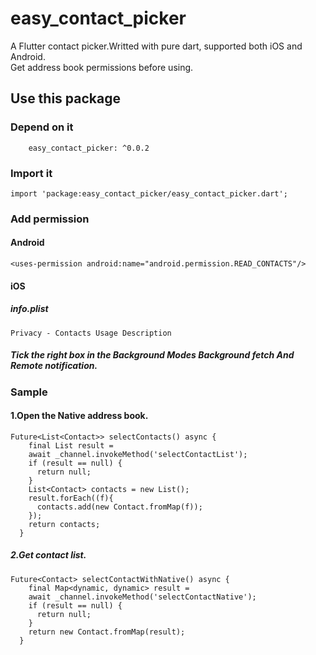 # easy_contact_picker

A Flutter contact picker.Writted with pure dart, supported both iOS and Android.<br>
Get address book permissions before using.

## Use this package
### Depend on it
```
    easy_contact_picker: ^0.0.2
```
### Import it
```
import 'package:easy_contact_picker/easy_contact_picker.dart';
```
### Add permission
#### Android
```
<uses-permission android:name="android.permission.READ_CONTACTS"/>
```
#### iOS<br>
##### info.plist
```
Privacy - Contacts Usage Description
```
##### Tick the right box in the Background Modes Background fetch And Remote notification.
### Sample<br>
#### 1.Open the Native address book.
```
Future<List<Contact>> selectContacts() async {
    final List result =
    await _channel.invokeMethod('selectContactList');
    if (result == null) {
      return null;
    }
    List<Contact> contacts = new List();
    result.forEach((f){
      contacts.add(new Contact.fromMap(f));
    });
    return contacts;
  }
```
##### 2.Get contact list.
```
Future<Contact> selectContactWithNative() async {
    final Map<dynamic, dynamic> result =
    await _channel.invokeMethod('selectContactNative');
    if (result == null) {
      return null;
    }
    return new Contact.fromMap(result);
  }
```